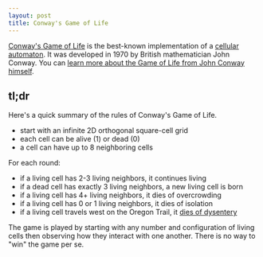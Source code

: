 ```yaml
---
layout: post
title: Conway's Game of Life
---
```


[Conway's Game of Life](https://en.wikipedia.org/wiki/Conway%27s_Game_of_Life)
is the best-known implementation of a [cellular
automaton](https://en.wikipedia.org/wiki/Cellular_automaton). It was developed
in 1970 by British mathematician John Conway. You can [learn more about the Game
of Life from John Conway himself](https://youtu.be/E8kUJL04ELA).

## tl;dr
Here's a quick summary of the rules of Conway's Game of Life.

* start with an infinite 2D orthogonal square-cell grid
* each cell can be alive (1) or dead (0)
* a cell can have up to 8 neighboring cells

For each round:

* if a living cell has 2-3 living neighbors, it continues living
* if a dead cell has exactly 3 living neighbors, a new living cell is born
* if a living cell has 4+ living neighbors, it dies of overcrowding
* if a living cell has 0 or 1 living neighbors, it dies of isolation
* if a living cell travels west on the Oregon Trail, it [dies of
  dysentery](http://knowyourmeme.com/memes/you-have-died-of-dysentery)

The game is played by starting with any number and configuration of living
cells then observing how they interact with one another. There is no way to
"win" the game per se.
